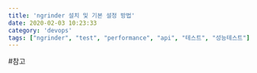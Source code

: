 ```yaml
---
title: 'ngrinder 설치 및 기본 설정 방법'
date: 2020-02-03 10:23:33
category: 'devops'
tags: ["ngrinder", "test", "performance", "api", "테스트", "성능테스트"]
--- 
```


#참고
